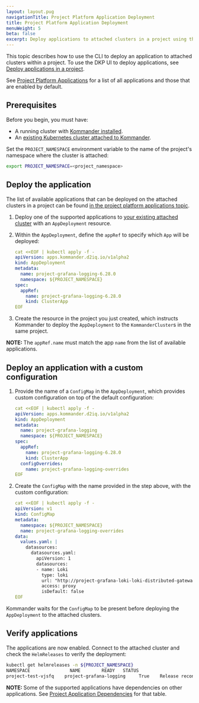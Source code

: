 ```yaml
---
layout: layout.pug
navigationTitle: Project Platform Application Deployment
title: Project Platform Application Deployment
menuWeight: 5
beta: false
excerpt: Deploy applications to attached clusters in a project using the CLI
---
```

<!-- markdownlint-disable MD004 MD040 -->

This topic describes how to use the CLI to deploy an application to attached clusters within a project.
To use the DKP UI to deploy applications, see [Deploy applications in a project](../../platform-applications).

See [Project Platform Applications](../../platform-applications#platform-applications) for a list of all applications and those that are enabled by default.

## Prerequisites

Before you begin, you must have:

- A running cluster with [Kommander installed](../../../../install/).
- An [existing Kubernetes cluster attached to Kommander](../../../../clusters/attach-cluster/).

Set the `PROJECT_NAMESPACE` environment variable to the name of the project's namespace where the cluster is attached:

```bash
export PROJECT_NAMESPACE=<project_namespace>
```

## Deploy the application

The list of available applications that can be deployed on the attached clusters in a project can be found [in the project platform applications topic](../../platform-applications#platform-applications).

1.  Deploy one of the supported applications to [your existing attached cluster](../../../../clusters/attach-cluster/) with an `AppDeployment` resource.

1.  Within the `AppDeployment`, define the `appRef` to specify which `App` will be deployed:

    ```yaml
    cat <<EOF | kubectl apply -f -
    apiVersion: apps.kommander.d2iq.io/v1alpha2
    kind: AppDeployment
    metadata:
      name: project-grafana-logging-6.28.0
      namespace: ${PROJECT_NAMESPACE}
    spec:
      appRef:
        name: project-grafana-logging-6.28.0
        kind: ClusterApp
    EOF
    ```

1.  Create the resource in the project you just created, which instructs Kommander to deploy the `AppDeployment` to the `KommanderCluster`s in the same project.

<p class="message--note"><strong>NOTE: </strong>The <code>appRef.name</code> must match the app <code>name</code> from the list of available applications.</p>

## Deploy an application with a custom configuration

1.  Provide the name of a `ConfigMap` in the `AppDeployment`, which provides custom configuration on top of the default configuration:

    ```yaml
    cat <<EOF | kubectl apply -f -
    apiVersion: apps.kommander.d2iq.io/v1alpha2
    kind: AppDeployment
    metadata:
      name: project-grafana-logging
      namespace: ${PROJECT_NAMESPACE}
    spec:
      appRef:
        name: project-grafana-logging-6.28.0
        kind: ClusterApp
      configOverrides:
        name: project-grafana-logging-overrides
    EOF
    ```

1.  Create the `ConfigMap` with the name provided in the step above, with the custom configuration:

    ```yaml
    cat <<EOF | kubectl apply -f -
    apiVersion: v1
    kind: ConfigMap
    metadata:
      namespace: ${PROJECT_NAMESPACE}
      name: project-grafana-logging-overrides
    data:
      values.yaml: |
        datasources:
          datasources.yaml:
            apiVersion: 1
            datasources:
            - name: Loki
              type: loki
              url: "http://project-grafana-loki-loki-distributed-gateway"
              access: proxy
              isDefault: false
    EOF
    ```

Kommander waits for the `ConfigMap` to be present before deploying the `AppDeployment` to the attached clusters.

## Verify applications

The applications are now enabled. Connect to the attached cluster and check the `HelmReleases` to verify the deployment:

```bash
kubectl get helmreleases -n ${PROJECT_NAMESPACE}
NAMESPACE               NAME        READY   STATUS                             AGE
project-test-vjsfq    project-grafana-logging     True    Release reconciliation succeeded   7m3s
```

<p class="message--note"><strong>NOTE: </strong>Some of the supported applications have dependencies on other applications. See <a href="../application-dependencies">Project Application Dependencies</a> for that table.</p>
